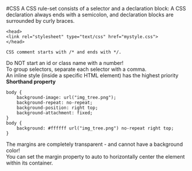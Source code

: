 #CSS
A CSS rule-set consists of a selector and a declaration block:
A CSS declaration always ends with a semicolon, and declaration blocks are surrounded by curly braces.
```
<head>
<link rel="stylesheet" type="text/css" href="mystyle.css">
</head>

CSS comment starts with /* and ends with */.
```
Do NOT start an id or class name with a number!  
To group selectors, separate each selector with a comma.  
An inline style (inside a specific HTML element) has the highest priority  
**Shorthand property**
```
body {
    background-image: url("img_tree.png");
    background-repeat: no-repeat;
    background-position: right top;
    background-attachment: fixed;
}
body {
    background: #ffffff url("img_tree.png") no-repeat right top;
}
```
The margins are completely transparent - and cannot have a background color!  
You can set the margin property to auto to horizontally center the element within its container.  
